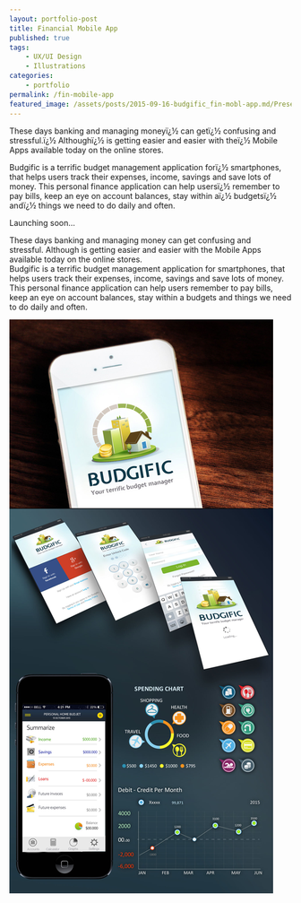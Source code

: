 ```yaml
---
layout: portfolio-post
title: Financial Mobile App
published: true
tags:
    - UX/UI Design
    - Illustrations
categories:
    - portfolio
permalink: /fin-mobile-app
featured_image: /assets/posts/2015-09-16-budgific_fin-mobl-app.md/Present_FinBudgific.jpg
---
```

These days banking and managing moneyï¿½ can getï¿½ confusing and stressful.ï¿½ Althoughï¿½ is getting easier and easier with theï¿½ Mobile Apps available today on the online stores.
  
Budgific is a terrific budget management application forï¿½ smartphones, that helps users track their expenses, income, savings and save lots of money. This personal finance application can help usersï¿½ remember to pay bills, keep an eye on account balances, stay within aï¿½ budgetsï¿½ andï¿½ things we need to do daily and often.

Launching soon&#8230;
  

These days banking and managing money can get confusing and stressful. Although is getting easier and easier with the Mobile Apps available today on the online stores.  
Budgific is a terrific budget management application for smartphones, that helps users track their expenses, income, savings and save lots of money. This personal finance application can help users remember to pay bills, keep an eye on account balances, stay within a budgets and things we need to do daily and often.


![Budgific](/assets/posts/2015-09-16-budgific_fin-mobl-app.md/Present_FinBudgific.jpg "Budgific")